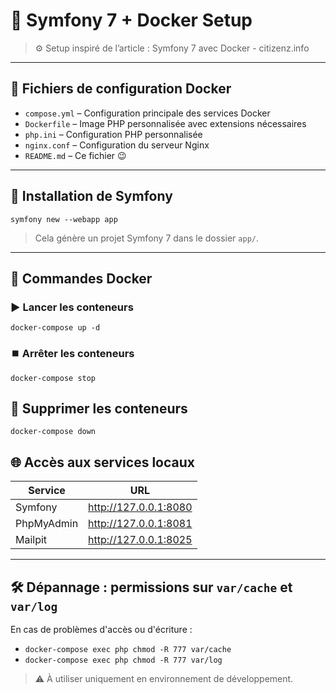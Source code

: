 # 🐳 Symfony 7 + Docker Setup

> ⚙️ Setup inspiré de l’article : Symfony 7 avec Docker - citizenz.info

---

## 📁 Fichiers de configuration Docker

- `compose.yml` – Configuration principale des services Docker  
- `Dockerfile` – Image PHP personnalisée avec extensions nécessaires  
- `php.ini` – Configuration PHP personnalisée  
- `nginx.conf` – Configuration du serveur Nginx  
- `README.md` – Ce fichier 😉

---

## 🚀 Installation de Symfony

```symfony new --webapp app```

> Cela génère un projet Symfony 7 dans le dossier `app/`.

---

## 🐋 Commandes Docker

### ▶️ Lancer les conteneurs

```docker-compose up -d```

### ⏹️ Arrêter les conteneurs

```docker-compose stop```

## 🧹 Supprimer les conteneurs

```docker-compose down```

## 🌐 Accès aux services locaux

| Service       | URL                    |
|---------------|------------------------|
| Symfony       | http://127.0.0.1:8080  |
| PhpMyAdmin    | http://127.0.0.1:8081  |
| Mailpit       | http://127.0.0.1:8025  |

---

## 🛠️ Dépannage : permissions sur `var/cache` et `var/log`

En cas de problèmes d'accès ou d'écriture :

- ```docker-compose exec php chmod -R 777 var/cache```
- ```docker-compose exec php chmod -R 777 var/log```

> ⚠️ À utiliser uniquement en environnement de développement.